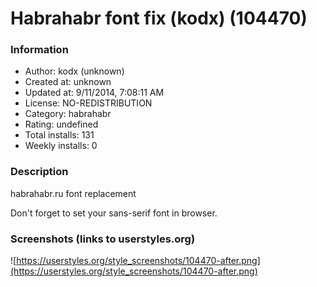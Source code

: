 # Habrahabr font fix (kodx) (104470)

### Information
- Author: kodx (unknown)
- Created at: unknown
- Updated at: 9/11/2014, 7:08:11 AM
- License: NO-REDISTRIBUTION
- Category: habrahabr
- Rating: undefined
- Total installs: 131
- Weekly installs: 0


### Description
habrahabr.ru font replacement

Don't forget to set your sans-serif font in browser.


### Screenshots (links to userstyles.org)
![https://userstyles.org/style_screenshots/104470-after.png](https://userstyles.org/style_screenshots/104470-after.png)


